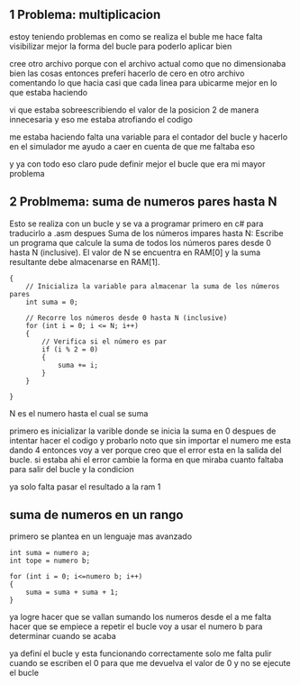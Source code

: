## 1 Problema: multiplicacion

estoy teniendo problemas en como se realiza el buble me hace falta visibilizar mejor la forma del bucle para poderlo aplicar bien 

cree otro archivo porque con el archivo actual como que no dimensionaba bien las cosas entonces preferí hacerlo de cero en otro archivo comentando lo que hacia casi que cada linea para ubicarme mejor en lo que estaba haciendo 

vi que estaba sobreescribiendo el valor de la posicion 2 de manera innecesaria y eso me estaba atrofiando el codigo 

me estaba haciendo falta una variable para el contador del bucle y hacerlo en el simulador me ayudo a caer en cuenta de que me faltaba eso 

y ya con todo eso claro pude definir mejor el bucle que era mi mayor problema 


## 2 Problmema: suma de numeros pares hasta N

Esto se realiza con un bucle y se va a programar primero en c# para traducirlo a .asm despues
Suma de los números impares hasta N:
Escribe un programa que calcule la suma de todos los números pares desde 0 hasta N (inclusive). El valor de N se encuentra en RAM[0] y la suma resultante debe almacenarse en RAM[1].


    {
        // Inicializa la variable para almacenar la suma de los números pares
        int suma = 0;

        // Recorre los números desde 0 hasta N (inclusive)
        for (int i = 0; i <= N; i++)
        {
            // Verifica si el número es par
            if (i % 2 = 0)
            {
                suma += i;
            }
        }

    }

N es el numero hasta el cual se suma 

primero es inicializar la varible donde se inicia la suma en 0
despues de intentar hacer el codigo y probarlo noto que sin importar el numero me esta dando 4 entonces voy a ver porque creo que el error esta en la salida del bucle.
si estaba ahi el error cambie la forma en que miraba cuanto faltaba para salir del bucle y la condicion 

ya solo falta pasar el resultado a la ram 1

## suma de numeros en un rango 

primero se plantea en un lenguaje mas avanzado 




    int suma = numero a;
    int tope = numero b;

    for (int i = 0; i<=numero b; i++)
    {
        suma = suma + suma + 1;
    }   


ya logre hacer que se vallan sumando los numeros desde el a 
me falta hacer que se empiece a repetir el bucle 
voy a usar el numero b para determinar cuando se acaba 


ya definí el bucle y esta funcionando correctamente solo me falta pulir cuando se escriben el 0 para que me devuelva el valor de 0 y no se ejecute el bucle 





